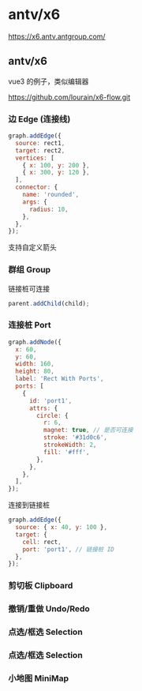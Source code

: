 # antv/x6

https://x6.antv.antgroup.com/

## antv/x6

vue3 的例子，类似编辑器

https://github.com/lourain/x6-flow.git

### 边 Edge (连接线)

```js
graph.addEdge({
  source: rect1,
  target: rect2,
  vertices: [
    { x: 100, y: 200 },
    { x: 300, y: 120 },
  ],
  connector: {
    name: 'rounded',
    args: {
      radius: 10,
    },
  },
});
```

支持自定义箭头

### 群组 Group

链接桩可连接

```js
parent.addChild(child);
```

### 连接桩 Port

```js
graph.addNode({
  x: 60,
  y: 60,
  width: 160,
  height: 80,
  label: 'Rect With Ports',
  ports: [
    {
      id: 'port1',
      attrs: {
        circle: {
          r: 6,
          magnet: true, // 是否可连接
          stroke: '#31d0c6',
          strokeWidth: 2,
          fill: '#fff',
        },
      },
    },
  ],
});
```

连接到链接桩

```js
graph.addEdge({
  source: { x: 40, y: 100 },
  target: {
    cell: rect,
    port: 'port1', // 链接桩 ID
  },
});
```

### 剪切板 Clipboard

### 撤销/重做 Undo/Redo

### 点选/框选 Selection

### 点选/框选 Selection

### 小地图 MiniMap
